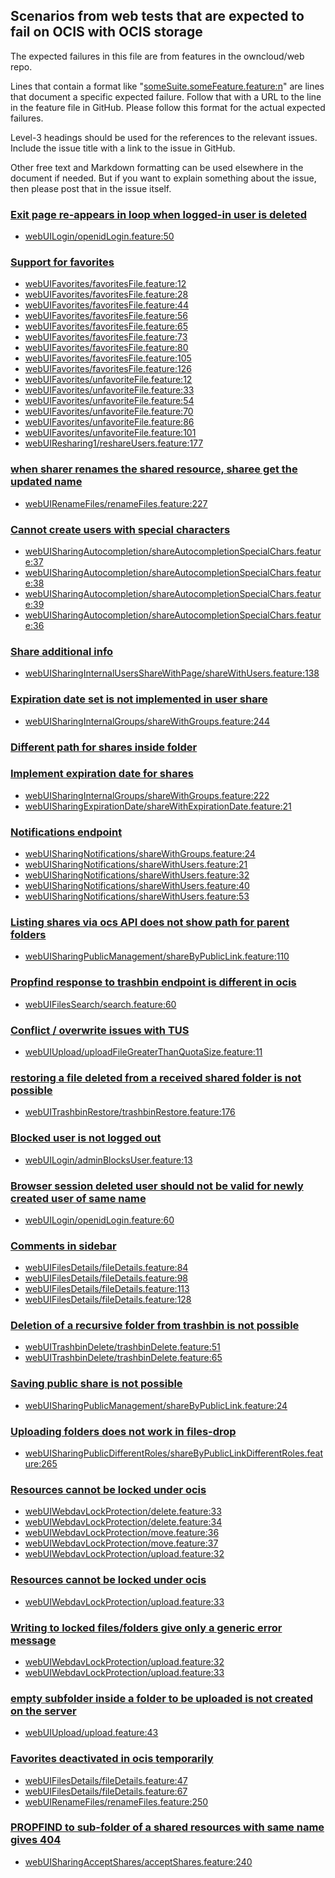 ## Scenarios from web tests that are expected to fail on OCIS with OCIS storage
The expected failures in this file are from features in the owncloud/web repo.

Lines that contain a format like "[someSuite.someFeature.feature:n](https://github.com/owncloud/web/path/to/feature)"
are lines that document a specific expected failure. Follow that with a URL to the line in the feature file in GitHub.
Please follow this format for the actual expected failures.

Level-3 headings should be used for the references to the relevant issues. Include the issue title with a link to the issue in GitHub.

Other free text and Markdown formatting can be used elsewhere in the document if needed. But if you want to explain something about the issue, then please post that in the issue itself.


### [Exit page re-appears in loop when logged-in user is deleted](https://github.com/owncloud/web/issues/4677)
-   [webUILogin/openidLogin.feature:50](https://github.com/owncloud/web/blob/master/tests/acceptance/features/webUILogin/openidLogin.feature#L50)

### [Support for favorites](https://github.com/owncloud/ocis/issues/1228)
-   [webUIFavorites/favoritesFile.feature:12](https://github.com/owncloud/web/blob/master/tests/acceptance/features/webUIFavorites/favoritesFile.feature#L12)
-   [webUIFavorites/favoritesFile.feature:28](https://github.com/owncloud/web/blob/master/tests/acceptance/features/webUIFavorites/favoritesFile.feature#L28)
-   [webUIFavorites/favoritesFile.feature:44](https://github.com/owncloud/web/blob/master/tests/acceptance/features/webUIFavorites/favoritesFile.feature#L44)
-   [webUIFavorites/favoritesFile.feature:56](https://github.com/owncloud/web/blob/master/tests/acceptance/features/webUIFavorites/favoritesFile.feature#L56)
-   [webUIFavorites/favoritesFile.feature:65](https://github.com/owncloud/web/blob/master/tests/acceptance/features/webUIFavorites/favoritesFile.feature#L65)
-   [webUIFavorites/favoritesFile.feature:73](https://github.com/owncloud/web/blob/master/tests/acceptance/features/webUIFavorites/favoritesFile.feature#L73)
-   [webUIFavorites/favoritesFile.feature:80](https://github.com/owncloud/web/blob/master/tests/acceptance/features/webUIFavorites/favoritesFile.feature#L80)
-   [webUIFavorites/favoritesFile.feature:105](https://github.com/owncloud/web/blob/master/tests/acceptance/features/webUIFavorites/favoritesFile.feature#L105)
-   [webUIFavorites/favoritesFile.feature:126](https://github.com/owncloud/web/blob/master/tests/acceptance/features/webUIFavorites/favoritesFile.feature#L126)
-   [webUIFavorites/unfavoriteFile.feature:12](https://github.com/owncloud/web/blob/master/tests/acceptance/features/webUIFavorites/unfavoriteFile.feature#L12)
-   [webUIFavorites/unfavoriteFile.feature:33](https://github.com/owncloud/web/blob/master/tests/acceptance/features/webUIFavorites/unfavoriteFile.feature#L33)
-   [webUIFavorites/unfavoriteFile.feature:54](https://github.com/owncloud/web/blob/master/tests/acceptance/features/webUIFavorites/unfavoriteFile.feature#L53)
-   [webUIFavorites/unfavoriteFile.feature:70](https://github.com/owncloud/web/blob/master/tests/acceptance/features/webUIFavorites/unfavoriteFile.feature#L70)
-   [webUIFavorites/unfavoriteFile.feature:86](https://github.com/owncloud/web/blob/master/tests/acceptance/features/webUIFavorites/unfavoriteFile.feature#L87)
-   [webUIFavorites/unfavoriteFile.feature:101](https://github.com/owncloud/web/blob/master/tests/acceptance/features/webUIFavorites/unfavoriteFile.feature#L102)
-   [webUIResharing1/reshareUsers.feature:177](https://github.com/owncloud/web/blob/master/tests/acceptance/features/webUIResharing1/reshareUsers.feature#L177)

### [when sharer renames the shared resource, sharee get the updated name](https://github.com/owncloud/ocis/issues/2256)
-   [webUIRenameFiles/renameFiles.feature:227](https://github.com/owncloud/web/blob/master/tests/acceptance/features/webUIRenameFiles/renameFiles.feature#L227)

### [Cannot create users with special characters](https://github.com/owncloud/ocis/issues/1417)
-   [webUISharingAutocompletion/shareAutocompletionSpecialChars.feature:37](https://github.com/owncloud/web/blob/master/tests/acceptance/features/webUISharingAutocompletion/shareAutocompletionSpecialChars.feature#L37)
-   [webUISharingAutocompletion/shareAutocompletionSpecialChars.feature:38](https://github.com/owncloud/web/blob/master/tests/acceptance/features/webUISharingAutocompletion/shareAutocompletionSpecialChars.feature#L38)
-   [webUISharingAutocompletion/shareAutocompletionSpecialChars.feature:39](https://github.com/owncloud/web/blob/master/tests/acceptance/features/webUISharingAutocompletion/shareAutocompletionSpecialChars.feature#L39)
-   [webUISharingAutocompletion/shareAutocompletionSpecialChars.feature:36](https://github.com/owncloud/web/blob/master/tests/acceptance/features/webUISharingAutocompletion/shareAutocompletionSpecialChars.feature#L36)

### [Share additional info](https://github.com/owncloud/ocis/issues/1253)
-   [webUISharingInternalUsersShareWithPage/shareWithUsers.feature:138](https://github.com/owncloud/web/blob/master/tests/acceptance/features/webUISharingInternalUsersShareWithPage/shareWithUsers.feature#L138)

### [Expiration date set is not implemented in user share](https://github.com/owncloud/ocis/issues/1250)
-   [webUISharingInternalGroups/shareWithGroups.feature:244](https://github.com/owncloud/web/blob/master/tests/acceptance/features/webUISharingInternalGroups/shareWithGroups.feature#L244)

### [Different path for shares inside folder](https://github.com/owncloud/ocis/issues/1231)

### [Implement expiration date for shares](https://github.com/owncloud/ocis/issues/1250)
- [webUISharingInternalGroups/shareWithGroups.feature:222](https://github.com/owncloud/web/blob/master/tests/acceptance/features/webUISharingInternalGroups/shareWithGroups.feature#L222)
- [webUISharingExpirationDate/shareWithExpirationDate.feature:21](https://github.com/owncloud/web/blob/master/tests/acceptance/features/webUISharingExpirationDate/shareWithExpirationDate.feature#L21)

### [Notifications endpoint](https://github.com/owncloud/ocis/issues/14)
-   [webUISharingNotifications/shareWithGroups.feature:24](https://github.com/owncloud/web/blob/master/tests/acceptance/features/webUISharingNotifications/shareWithGroups.feature#L24)
-   [webUISharingNotifications/shareWithUsers.feature:21](https://github.com/owncloud/web/blob/master/tests/acceptance/features/webUISharingNotifications/shareWithUsers.feature#L21)
-   [webUISharingNotifications/shareWithUsers.feature:32](https://github.com/owncloud/web/blob/master/tests/acceptance/features/webUISharingNotifications/shareWithUsers.feature#L32)
-   [webUISharingNotifications/shareWithUsers.feature:40](https://github.com/owncloud/web/blob/master/tests/acceptance/features/webUISharingNotifications/shareWithUsers.feature#L40)
-   [webUISharingNotifications/shareWithUsers.feature:53](https://github.com/owncloud/web/blob/master/tests/acceptance/features/webUISharingNotifications/shareWithUsers.feature#L53)

### [Listing shares via ocs API does not show path for parent folders](https://github.com/owncloud/ocis/issues/1231)
-   [webUISharingPublicManagement/shareByPublicLink.feature:110](https://github.com/owncloud/web/blob/master/tests/acceptance/features/webUISharingPublicManagement/shareByPublicLink.feature#L127)

### [Propfind response to trashbin endpoint is different in ocis](https://github.com/owncloud/product/issues/186)
-   [webUIFilesSearch/search.feature:60](https://github.com/owncloud/web/blob/master/tests/acceptance/features/webUIFilesSearch/search.feature#L60)

### [Conflict / overwrite issues with TUS](https://github.com/owncloud/ocis/issues/1294)
-   [webUIUpload/uploadFileGreaterThanQuotaSize.feature:11](https://github.com/owncloud/web/blob/master/tests/acceptance/features/webUIUpload/uploadFileGreaterThanQuotaSize.feature#L11)

### [restoring a file deleted from a received shared folder is not possible](https://github.com/owncloud/ocis/issues/1124)
-   [webUITrashbinRestore/trashbinRestore.feature:176](https://github.com/owncloud/web/blob/master/tests/acceptance/features/webUITrashbinRestore/trashbinRestore.feature#L176)

### [Blocked user is not logged out](https://github.com/owncloud/ocis/issues/902)
-   [webUILogin/adminBlocksUser.feature:13](https://github.com/owncloud/web/blob/master/tests/acceptance/features/webUILogin/adminBlocksUser.feature#L13)

### [Browser session deleted user should not be valid for newly created user of same name](https://github.com/owncloud/ocis/issues/904)
-   [webUILogin/openidLogin.feature:60](https://github.com/owncloud/web/blob/master/tests/acceptance/features/webUILogin/openidLogin.feature#L60)

### [Comments in sidebar](https://github.com/owncloud/web/issues/1158)
-   [webUIFilesDetails/fileDetails.feature:84](https://github.com/owncloud/web/blob/master/tests/acceptance/features/webUIFilesDetails/fileDetails.feature#L84)
-   [webUIFilesDetails/fileDetails.feature:98](https://github.com/owncloud/web/blob/master/tests/acceptance/features/webUIFilesDetails/fileDetails.feature#L98)
-   [webUIFilesDetails/fileDetails.feature:113](https://github.com/owncloud/web/blob/master/tests/acceptance/features/webUIFilesDetails/fileDetails.feature#L113)
-   [webUIFilesDetails/fileDetails.feature:128](https://github.com/owncloud/web/blob/master/tests/acceptance/features/webUIFilesDetails/fileDetails.feature#L128)

### [Deletion of a recursive folder from trashbin is not possible](https://github.com/owncloud/product/issues/188)
-   [webUITrashbinDelete/trashbinDelete.feature:51](https://github.com/owncloud/web/blob/master/tests/acceptance/features/webUITrashbinDelete/trashbinDelete.feature#L51)
-   [webUITrashbinDelete/trashbinDelete.feature:65](https://github.com/owncloud/web/blob/master/tests/acceptance/features/webUITrashbinDelete/trashbinDelete.feature#L65)

### [Saving public share is not possible](https://github.com/owncloud/web/issues/5321)
-   [webUISharingPublicManagement/shareByPublicLink.feature:24](https://github.com/owncloud/web/blob/master/tests/acceptance/features/webUISharingPublicManagement/shareByPublicLink.feature#L24)

### [Uploading folders does not work in files-drop](https://github.com/owncloud/web/issues/2443)
-   [webUISharingPublicDifferentRoles/shareByPublicLinkDifferentRoles.feature:265](https://github.com/owncloud/web/blob/master/tests/acceptance/features/webUISharingPublicDifferentRoles/shareByPublicLinkDifferentRoles.feature#L245)

### [Resources cannot be locked under ocis](https://github.com/owncloud/ocis/issues/1284)
-   [webUIWebdavLockProtection/delete.feature:33](https://github.com/owncloud/web/blob/master/tests/acceptance/features/webUIWebdavLockProtection/delete.feature#L33)
-   [webUIWebdavLockProtection/delete.feature:34](https://github.com/owncloud/web/blob/master/tests/acceptance/features/webUIWebdavLockProtection/delete.feature#L34)
-   [webUIWebdavLockProtection/move.feature:36](https://github.com/owncloud/web/blob/master/tests/acceptance/features/webUIWebdavLockProtection/move.feature#L36)
-   [webUIWebdavLockProtection/move.feature:37](https://github.com/owncloud/web/blob/master/tests/acceptance/features/webUIWebdavLockProtection/move.feature#L37)
-   [webUIWebdavLockProtection/upload.feature:32](https://github.com/owncloud/web/blob/master/tests/acceptance/features/webUIWebdavLockProtection/upload.feature#L32)

### [Resources cannot be locked under ocis](https://github.com/owncloud/ocis/issues/1284)
-   [webUIWebdavLockProtection/upload.feature:33](https://github.com/owncloud/web/blob/master/tests/acceptance/features/webUIWebdavLockProtection/upload.feature#L33)

### [Writing to locked files/folders give only a generic error message](https://github.com/owncloud/web/issues/5741)
-   [webUIWebdavLockProtection/upload.feature:32](https://github.com/owncloud/web/blob/master/tests/acceptance/features/webUIWebdavLockProtection/upload.feature#L32)
-   [webUIWebdavLockProtection/upload.feature:33](https://github.com/owncloud/web/blob/master/tests/acceptance/features/webUIWebdavLockProtection/upload.feature#L33)

### [empty subfolder inside a folder to be uploaded is not created on the server](https://github.com/owncloud/web/issues/6348)
-   [webUIUpload/upload.feature:43](https://github.com/owncloud/web/blob/master/tests/acceptance/features/webUIUpload/upload.feature#L43)

### [Favorites deactivated in ocis temporarily](https://github.com/owncloud/ocis/issues/1228)
-   [webUIFilesDetails/fileDetails.feature:47](https://github.com/owncloud/web/blob/master/tests/acceptance/features/webUIFilesDetails/fileDetails.feature#L47)
-   [webUIFilesDetails/fileDetails.feature:67](https://github.com/owncloud/web/blob/master/tests/acceptance/features/webUIFilesDetails/fileDetails.feature#L67)
-   [webUIRenameFiles/renameFiles.feature:250](https://github.com/owncloud/web/blob/master/tests/acceptance/features/webUIRenameFiles/renameFiles.feature#L250)

### [PROPFIND to sub-folder of a shared resources with same name gives 404](https://github.com/owncloud/ocis/issues/3859)
-   [webUISharingAcceptShares/acceptShares.feature:240](https://github.com/owncloud/web/blob/master/tests/acceptance/features/webUISharingAcceptShares/acceptShares.feature#L240)
